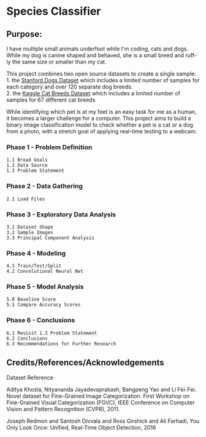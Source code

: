 # Species Classifier

## Purpose:

I have multiple small animals underfoot while I'm coding, cats and dogs.  While my dog is canine shaped and behaved, she is a small breed and ruff-ly the same size or smaller than my cat.  

This project combines two open source datasets to create a single sample:  
    1. the [Stanford Dogs Dataset](http://vision.stanford.edu/aditya86/ImageNetDogs/) which includes a limited number of samples for each category and over 120 separate dog breeds.  
    2. the [Kaggle Cat Breeds Dataset](https://www.kaggle.com/ma7555/cat-breeds-dataset) which includes a limited number of samples for 67 different cat breeds

While identifying which pet is at my feet is an easy task for me as a human, it becomes a larger challenge for a computer.  This project aims to build a binary image classification model to check whether a pet is a cat or a dog from a photo, with a stretch goal of applying real-time testing to a webcam.

### Phase 1 - Problem Definition  
    1.1 Broad Goals  
    1.2 Data Source  
    1.3 Problem Statement 

### Phase 2 - Data Gathering  
    2.1 Load Files

### Phase 3 - Exploratory Data Analysis  
    3.1 Dataset Shape
    3.2 Sample Images  
    3.3 Principal Component Analysis
 
### Phase 4 - Modeling  
    4.1 Train/Test/Split  
    4.2 Convolutional Neural Net    

### Phase 5 - Model Analysis  
    5.0 Baseline Score  
    5.1 Compare Accuracy Scores  

### Phase 6 - Conclusions  
    6.1 Revisit 1.3 Problem Statement  
    6.2 Conclusions  
    6.3 Recommendations for Further Research 


## Credits/References/Acknowledgements

Dataset Reference

Aditya Khosla, Nityananda Jayadevaprakash, Bangpeng Yao and Li Fei-Fei. Novel dataset for Fine-Grained Image Categorization. First Workshop on Fine-Grained Visual Categorization (FGVC), IEEE Conference on Computer Vision and Pattern Recognition (CVPR), 2011.

Joseph Redmon and Santosh Divvala and Ross Girshick and Ali Farhadi, You Only Look Once: Unified, Real-Time Object Detection, 2016
